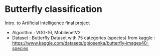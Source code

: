 # Butterfly classification

Intro. to Artificial Intelligence final project


* Algorithm : VGG-16, MobilenetV2
* Dataset : Butterfly Dataset with 75 categories (species) from kaggle :
            https://www.kaggle.com/datasets/gpiosenka/butterfly-images40-species

